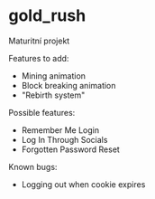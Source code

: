 # gold_rush
Maturitní projekt

Features to add:
- Mining animation
- Block breaking animation
- "Rebirth system"

Possible features:
- Remember Me Login
- Log In Through Socials
- Forgotten Password Reset

Known bugs:
- Logging out when cookie expires
